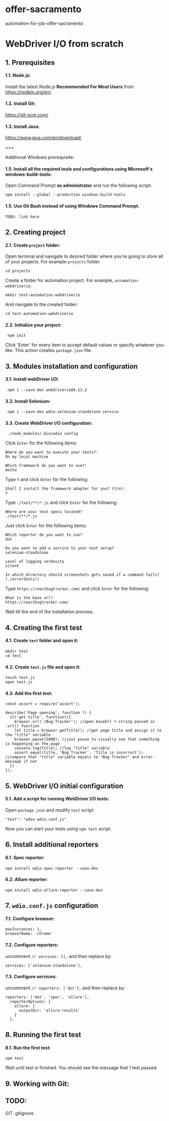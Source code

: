 # offer-sacramento
automation-for-job-offer-sacramento

# WebDriver I/O from scratch
## 1. Prerequisites
#### 1.1. Node.js:
Install the latest Node.js **Recommended For Most Users** from
https://nodejs.org/en/
#### 1.2. Install Git:
https://git-scm.com/
#### 1.3. Install Java:
https://www.java.com/en/download/

===

Additional Windows prerequisite:
#### 1.5. Install all the required tools and configurations using Microsoft's windows-build-tools:
Open Command Prompt **as administrator** and run the following script:
````
npm install --global --production windows-build-tools
````
#### 1.5. Use Git Bash instead of using Windows Command Prompt.
````
TODO: link here
````

## 2. Creating project
#### 2.1. Create `project` folder:
Open terminal and navigate to desired folder where you're going to store all of your projects. For example `projects` folder:
````
cd projects
````
Create a folder for automation project. For example, `automation-webdriverio`:
````
mkdir test-automation-webdriverio
````
And navigate to the created folder:
````
cd test-automation-webdriverio
````
#### 2.2. Initialize your project:
````
 npm init
````
Click 'Enter' for every item to accept default values or specify whatever you like.
This action creates `package.json` file.

## 3. Modules installation and configuration
#### 3.1. Install webDriver I/O:
````
 npm i --save-dev webdriverio@4.13.2
````
#### 3.2. Install Selenium:
````
 npm i --save-dev wdio-selenium-standalone-service
````
#### 3.3. Create WebDriver I/O configuration:
````
 ./node_modules/.bin/wdio config
````
Click `Enter` for the following items:
````
Where do you want to execute your tests?:
On my local machine
````
````
Which framework do you want to use?:
mocha
````
Type `Y` and click `Enter` for the following:
````
Shall I install the framework adapter for you? (Y/n):
Y
````
Type `./test/**/*.js` and click `Enter` for the following:
````
Where are your test specs located?
./test/**/*.js
````
Just click `Enter` for the following items:
````
Which reporter do you want to use?
dot
````
````
Do you want to add a service to your test setup?
selenium-standalone
````
````
Level of logging verbosity
silent
````
````
In which directory should screenshots gets saved if a command fails? (./errorShots/)
````
Type `https://reactbugtracker.com/` and click `Enter` for the following:
````
What is the base url?
https://reactbugtracker.com/
````
Wait till the end of the installation process.

## 4. Creating the first test
#### 4.1. Create `test` folder and open it:
````
mkdir test
cd test
````

#### 4.2. Create `test.js` file and open it:
````
touch test.js
open test.js
````
#### 4.3. Add the first test:
````
const assert = require('assert');

describe('Page opening', function () {
  it('get title', function(){
    browser.url('/Bug-Tracker'); //open baseUrl + string passed in .url() function
    let title = browser.getTitle(); //get page title and assign it to the "title" variable
    browser.pause(5000); //just pause to visually see that something is happening on the page
    console.log(title); //log "title" variable
    assert.equal(title, 'Bug Tracker', 'Title is incorrect'); //compare that "title" variable equals to "Bug Tracker" and error-message if not
  })
});
````

## 5. WebDriver I/O initial configuration
#### 5.1. Add a script for running WebDriver I/O tests:
Open `package.json` and modify `test` script:
````
"test": "wdio wdio.conf.js"
````
Now you can start your tests using `npm test` script.

## 6. Install additional reporters
#### 6.1. Spec reporter:
````
npm install wdio-spec-reporter --save-dev
````
#### 6.2. Allure reporter:
````
npm install wdio-allure-reporter --save-dev
````

## 7. `wdio.conf.js` configuration
#### 7.1. Configure browser:
````
maxInstances: 1,
browserName: 'chrome'
````
#### 7.2. Configure reporters:
uncomment `// services: [],`
and then replace by:
````
services: ['selenium-standalone'],
````
#### 7.3. Configure services:
uncomment `// reporters: ['dot'],`
and then replace by:
````
reporters: ['dot', 'spec', 'allure'],
  reporterOptions: {
    allure: {
      outputDir: 'allure-results'
    }
  },
````

## 8. Running the first test
#### 8.1. Run the first test:
````
npm test
````
Wait until test is finished. 
You should see the message that 1 test passed.

## 9. Working with Git:
## TODO:
GIT
.gitignore
